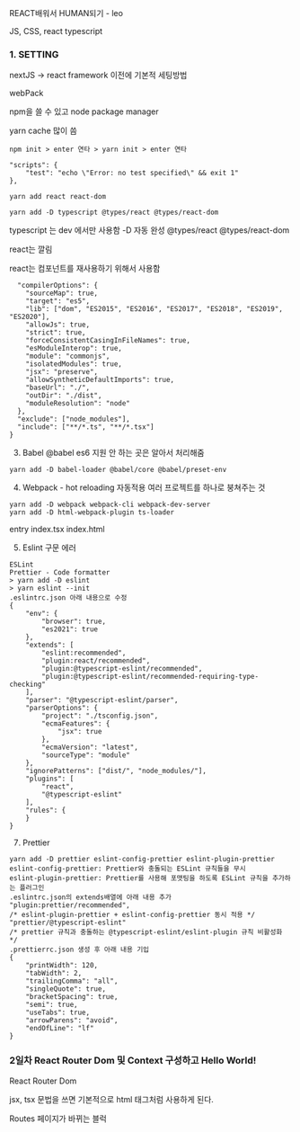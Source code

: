 REACT배워서 HUMAN되기 - leo

JS, CSS, react typescript

### 1. SETTING

nextJS -> react framework
이전에 기본적 세팅방법

webPack

npm을 쓸 수 있고
node package manager

yarn cache 많이 씀

```
npm init > enter 연타 > yarn init > enter 연타

"scripts": {
    "test": "echo \"Error: no test specified\" && exit 1"
},
  
yarn add react react-dom

yarn add -D typescript @types/react @types/react-dom

```

typescript 는 dev 에서만 사용함 -D
자동 완성
@types/react @types/react-dom

react는 깔림

react는 컴포넌트를 재사용하기 위해서 사용함

```
  "compilerOptions": {
    "sourceMap": true,
    "target": "es5",
    "lib": ["dom", "ES2015", "ES2016", "ES2017", "ES2018", "ES2019", "ES2020"],
    "allowJs": true,
    "strict": true,
    "forceConsistentCasingInFileNames": true,
    "esModuleInterop": true,
    "module": "commonjs",
    "isolatedModules": true,
    "jsx": "preserve",
    "allowSyntheticDefaultImports": true,
    "baseUrl": "./",
    "outDir": "./dist",
    "moduleResolution": "node"
  },
  "exclude": ["node_modules"],
  "include": ["**/*.ts", "**/*.tsx"]
}
```

3. Babel
   @babel es6 지원 안 하는 곳은 알아서 처리해줌

```
yarn add -D babel-loader @babel/core @babel/preset-env
```

4. Webpack - hot reloading 자동적용
   여러 프로젝트를 하나로 붕쳐주는 것

```
yarn add -D webpack webpack-cli webpack-dev-server
yarn add -D html-webpack-plugin ts-loader
```

entry index.tsx index.html

5. Eslint 구문 에러

```EXTENSIONS: MARKETPLACE 에서 아래 플러그인 설치
ESLint
Prettier - Code formatter
> yarn add -D eslint
> yarn eslint --init
.eslintrc.json 아래 내용으로 수정
{
    "env": {
        "browser": true,
        "es2021": true
    },
    "extends": [
        "eslint:recommended",
        "plugin:react/recommended",
        "plugin:@typescript-eslint/recommended",
        "plugin:@typescript-eslint/recommended-requiring-type-checking"
    ],
    "parser": "@typescript-eslint/parser",
    "parserOptions": {
        "project": "./tsconfig.json",
        "ecmaFeatures": {
            "jsx": true
        },
        "ecmaVersion": "latest",
        "sourceType": "module"
    },
    "ignorePatterns": ["dist/", "node_modules/"],
    "plugins": [
        "react",
        "@typescript-eslint"
    ],
    "rules": {
    }
}
```

7. Prettier

```
yarn add -D prettier eslint-config-prettier eslint-plugin-prettier
eslint-config-prettier: Prettier와 충돌되는 ESLint 규칙들을 무시
eslint-plugin-prettier: Prettier를 사용해 포맷팅을 하도록 ESLint 규칙을 추가하는 플러그인
.eslintrc.json의 extends배열에 아래 내용 추가
"plugin:prettier/recommended",
/* eslint-plugin-prettier + eslint-config-prettier 동시 적용 */
"prettier/@typescript-eslint"
/* prettier 규칙과 충돌하는 @typescript-eslint/eslint-plugin 규칙 비활성화 */
.prettierrc.json 생성 후 아래 내용 기입
{
    "printWidth": 120,
    "tabWidth": 2,
    "trailingComma": "all",
    "singleQuote": true,
    "bracketSpacing": true,
    "semi": true,
    "useTabs": true,
    "arrowParens": "avoid",
    "endOfLine": "lf"
}
```


### 2일차 React Router Dom 및 Context 구성하고 Hello World!

React Router Dom

jsx, tsx 문법을 쓰면 기본적으로 html 태그처럼 사용하게 된다.

Routes 페이지가 바뀌는 블럭
